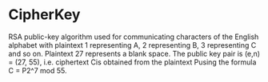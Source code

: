 # CipherKey
RSA  public-key  algorithm  used  for  communicating  characters  of  the English alphabet with plaintext 1 representing A, 2 representing B, 3 representing C and so on. Plaintext 27 represents a blank space. The public key pair is (e,n) = (27, 55), i.e. ciphertext Cis obtained from the plaintext Pusing the formula C = P2^7 mod  55.  
